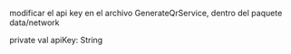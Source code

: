 modificar el api key en el archivo GenerateQrService, dentro del paquete data/network

 private val apiKey: String 
